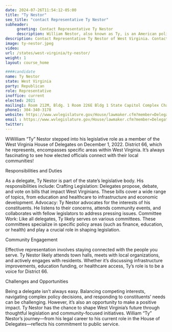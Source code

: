 ```yaml
---
date: 2024-07-26T11:54:12-05:00
title: "Ty Nestor"
seo_title: "contact Representative Ty Nestor"
subheader:
     greeting: Contact Representative Ty Nestor
     description: William Nestor, also known as Ty, is an American politician affiliated with the Republican Party. He serves as a member of the West Virginia House of Delegates, representing District 66. He assumed office on December 1, 2022.
description: Contact Representative Ty Nestor of West Virginia. Contact information for Ty Nestor includes email address, phone number, and mailing address.
image: ty-nestor.jpeg
video:
url: /states/west-virginia/ty-nestor/
weight: 1
layout: course_home

####candidate
name: Ty Nestor
state: West Virginia
party: Republican
role: Representative
inoffice: current
elected: 2021
mailing1: Room 212M, Bldg. 1 Room 226E Bldg 1 State Capitol Complex Charleston, WV 25305
phone1: 304-340-3178
website: https://www.wvlegislature.gov/House/lawmaker.cfm?member=Delegate%20Nestor/
email : https://www.wvlegislature.gov/House/lawmaker.cfm?member=Delegate%20Nestor/
twitter:
---
```

WWilliam “Ty” Nestor stepped into his legislative role as a member of the West Virginia House of Delegates on December 1, 2022.
District 66, which he represents, encompasses specific areas within West Virginia. It’s always fascinating to see how elected officials connect with their local communities!

Responsibilities and Duties

As a delegate, Ty Nestor is part of the state’s legislative body. His responsibilities include:
Crafting Legislation: Delegates propose, debate, and vote on bills that impact West Virginians. These bills cover a wide range of topics, from education and healthcare to infrastructure and economic development.
Advocacy: Ty Nestor advocates for the interests of his constituents. He listens to their concerns, attends community events, and collaborates with fellow legislators to address pressing issues.
Committee Work: Like all delegates, Ty likely serves on various committees. These committees specialize in specific policy areas (such as finance, education, or health) and play a crucial role in shaping legislation.

Community Engagement

Effective representation involves staying connected with the people you serve. Ty Nestor likely attends town halls, meets with local organizations, and actively engages with residents.
Whether it’s discussing infrastructure improvements, education funding, or healthcare access, Ty’s role is to be a voice for District 66.

 Challenges and Opportunities

Being a delegate isn’t always easy. Balancing competing interests, navigating complex policy decisions, and responding to constituents’ needs can be challenging.
However, it’s also an opportunity to make a positive impact. Ty Nestor has the chance to shape West Virginia’s future through thoughtful legislation and community-focused initiatives.
William “Ty” Nestor’s journey—from his legal career to his current role in the House of Delegates—reflects his commitment to public service.
